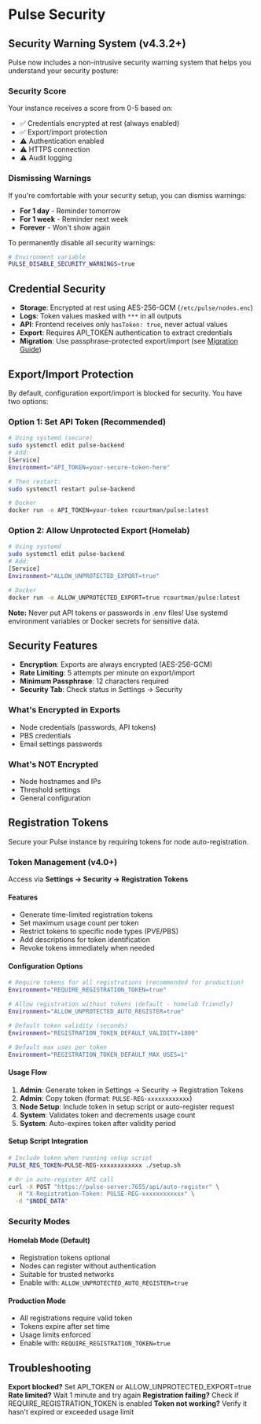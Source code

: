 # Pulse Security

## Security Warning System (v4.3.2+)

Pulse now includes a non-intrusive security warning system that helps you understand your security posture:

### Security Score
Your instance receives a score from 0-5 based on:
- ✅ Credentials encrypted at rest (always enabled)
- ✅ Export/import protection
- ⚠️ Authentication enabled
- ⚠️ HTTPS connection
- ⚠️ Audit logging

### Dismissing Warnings
If you're comfortable with your security setup, you can dismiss warnings:
- **For 1 day** - Reminder tomorrow
- **For 1 week** - Reminder next week  
- **Forever** - Won't show again

To permanently disable all security warnings:
```bash
# Environment variable
PULSE_DISABLE_SECURITY_WARNINGS=true
```

## Credential Security

- **Storage**: Encrypted at rest using AES-256-GCM (`/etc/pulse/nodes.enc`)
- **Logs**: Token values masked with `***` in all outputs
- **API**: Frontend receives only `hasToken: true`, never actual values
- **Export**: Requires API_TOKEN authentication to extract credentials
- **Migration**: Use passphrase-protected export/import (see [Migration Guide](MIGRATION.md))

## Export/Import Protection

By default, configuration export/import is blocked for security. You have two options:

### Option 1: Set API Token (Recommended)
```bash
# Using systemd (secure)
sudo systemctl edit pulse-backend
# Add:
[Service]
Environment="API_TOKEN=your-secure-token-here"

# Then restart:
sudo systemctl restart pulse-backend

# Docker
docker run -e API_TOKEN=your-token rcourtman/pulse:latest
```

### Option 2: Allow Unprotected Export (Homelab)
```bash
# Using systemd
sudo systemctl edit pulse-backend
# Add:
[Service]
Environment="ALLOW_UNPROTECTED_EXPORT=true"

# Docker
docker run -e ALLOW_UNPROTECTED_EXPORT=true rcourtman/pulse:latest
```

**Note:** Never put API tokens or passwords in .env files! Use systemd environment variables or Docker secrets for sensitive data.

## Security Features

- **Encryption**: Exports are always encrypted (AES-256-GCM)
- **Rate Limiting**: 5 attempts per minute on export/import
- **Minimum Passphrase**: 12 characters required
- **Security Tab**: Check status in Settings → Security

### What's Encrypted in Exports
- Node credentials (passwords, API tokens)
- PBS credentials
- Email settings passwords

### What's NOT Encrypted
- Node hostnames and IPs
- Threshold settings
- General configuration

## Registration Tokens

Secure your Pulse instance by requiring tokens for node auto-registration.

### Token Management (v4.0+)
Access via **Settings → Security → Registration Tokens**

#### Features
- Generate time-limited registration tokens
- Set maximum usage count per token
- Restrict tokens to specific node types (PVE/PBS)
- Add descriptions for token identification
- Revoke tokens immediately when needed

#### Configuration Options
```bash
# Require tokens for all registrations (recommended for production)
Environment="REQUIRE_REGISTRATION_TOKEN=true"

# Allow registration without tokens (default - homelab friendly)
Environment="ALLOW_UNPROTECTED_AUTO_REGISTER=true"

# Default token validity (seconds)
Environment="REGISTRATION_TOKEN_DEFAULT_VALIDITY=1800"

# Default max uses per token
Environment="REGISTRATION_TOKEN_DEFAULT_MAX_USES=1"
```

#### Usage Flow
1. **Admin**: Generate token in Settings → Security → Registration Tokens
2. **Admin**: Copy token (format: `PULSE-REG-xxxxxxxxxxxx`)
3. **Node Setup**: Include token in setup script or auto-register request
4. **System**: Validates token and decrements usage count
5. **System**: Auto-expires token after validity period

#### Setup Script Integration
```bash
# Include token when running setup script
PULSE_REG_TOKEN=PULSE-REG-xxxxxxxxxxxx ./setup.sh

# Or in auto-register API call
curl -X POST "https://pulse-server:7655/api/auto-register" \
  -H "X-Registration-Token: PULSE-REG-xxxxxxxxxxxx" \
  -d "$NODE_DATA"
```

### Security Modes

#### Homelab Mode (Default)
- Registration tokens optional
- Nodes can register without authentication
- Suitable for trusted networks
- Enable with: `ALLOW_UNPROTECTED_AUTO_REGISTER=true`

#### Production Mode
- All registrations require valid token
- Tokens expire after set time
- Usage limits enforced
- Enable with: `REQUIRE_REGISTRATION_TOKEN=true`

## Troubleshooting

**Export blocked?** Set API_TOKEN or ALLOW_UNPROTECTED_EXPORT=true
**Rate limited?** Wait 1 minute and try again
**Registration failing?** Check if REQUIRE_REGISTRATION_TOKEN is enabled
**Token not working?** Verify it hasn't expired or exceeded usage limit